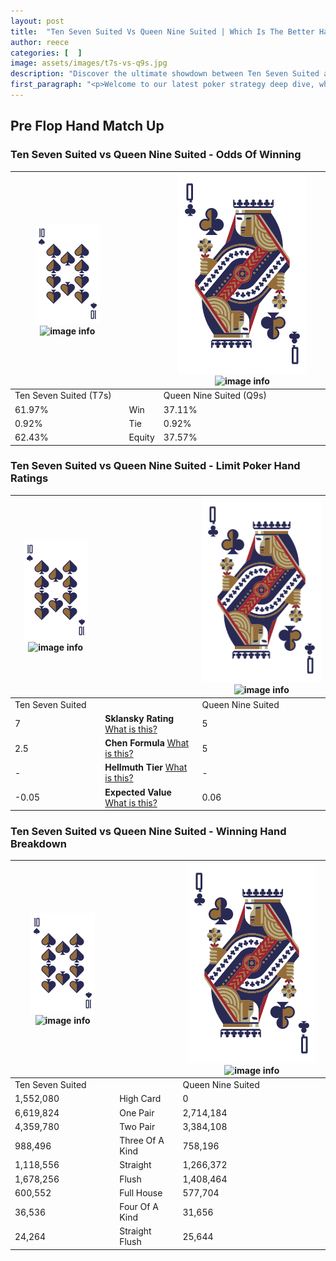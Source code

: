 ```yaml
---
layout: post
title:  "Ten Seven Suited Vs Queen Nine Suited | Which Is The Better Hand In Poker? A Complete Guide"
author: reece
categories: [  ]
image: assets/images/t7s-vs-q9s.jpg
description: "Discover the ultimate showdown between Ten Seven Suited and Queen Nine Suited in poker! Uncover the odds, strategies, and scenarios where one hand triumphs over the other. Get ready to up your poker game with this thrilling analysis."
first_paragraph: "<p>Welcome to our latest poker strategy deep dive, where we're pitting two distinct hands against each other in a high-stakes showdown: Ten Seven Suited vs Queen Nine Suited.</p><p>In the dynamic world of poker, every decision counts, and knowing which hand holds the upper hand is key to your success at the table.</p><p>In this article, we'll dissect these two hands, explore the scenarios where one dominates the other, and equip you with the knowledge to make strategic choices that can tip the odds in your favor.</p><p>Get ready to unravel the intriguing dynamics of these poker hands and elevate your game to new heights.</p>"
---
```




[comment]: # (sp0)

## Pre Flop Hand Match Up

<div class="table hand-ratings" markdown="1"> 



### Ten Seven Suited vs Queen Nine Suited - Odds Of Winning


    
| ![image info](assets/images/hand1/T.png) ![image info](assets/images/hand1/7s.png) |  | ![image info](assets/images/hand2/Q.png) ![image info](assets/images/hand2/9s.png) |
| -------- | -------- | -------- |
| Ten Seven Suited (T7s) |  | Queen Nine Suited (Q9s) |
| 61.97% | Win | 37.11% |
| 0.92% | Tie | 0.92% |
| 62.43% | Equity | 37.57% |




[comment]: # (sp1)



### Ten Seven Suited vs Queen Nine Suited - Limit Poker Hand Ratings


    
| ![image info](assets/images/hand1/T.png) ![image info](assets/images/hand1/7s.png) |  | ![image info](assets/images/hand2/Q.png) ![image info](assets/images/hand2/9s.png) |
| -------- | -------- | -------- |
| Ten Seven Suited |  | Queen Nine Suited |
| 7 | **Sklansky Rating** [What is this?](/sklansky-rating-explained) | 5 |
| 2.5 | **Chen Formula** [What is this?](/chen-formula-explained) | 5 |
| - | **Hellmuth Tier** [What is this?](/Hellmuth-tier-explained) | - |
| -0.05 | **Expected Value** [What is this?](/expected-value-explained) | 0.06 |




[comment]: # (sp2)



### Ten Seven Suited vs Queen Nine Suited - Winning Hand Breakdown


    
| ![image info](assets/images/hand1/T.png) ![image info](assets/images/hand1/7s.png) |  | ![image info](assets/images/hand2/Q.png) ![image info](assets/images/hand2/9s.png) |
| -------- | -------- | -------- |
| Ten Seven Suited |  | Queen Nine Suited |
| 1,552,080 | High Card | 0 |
| 6,619,824 | One Pair | 2,714,184 |
| 4,359,780 | Two Pair | 3,384,108 |
| 988,496 | Three Of A Kind | 758,196 |
| 1,118,556 | Straight | 1,266,372 |
| 1,678,256 | Flush | 1,408,464 |
| 600,552 | Full House | 577,704 |
| 36,536 | Four Of A Kind | 31,656 |
| 24,264 | Straight Flush | 25,644 |




[comment]: # (sp3)



</div>

[comment]: # (sp4)



[comment]: # (sp5)

